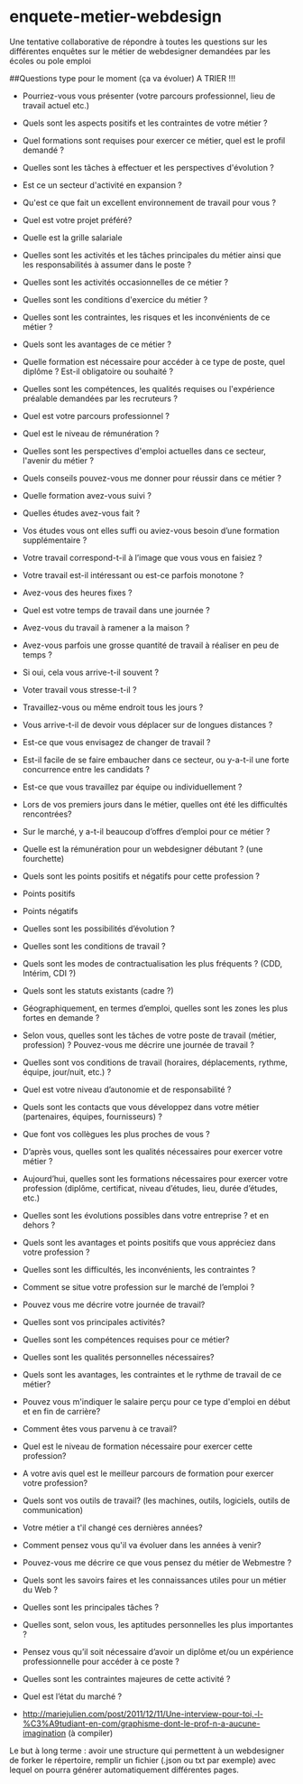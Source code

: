 # enquete-metier-webdesign
Une tentative collaborative de répondre à toutes les questions sur les différentes enquêtes sur le métier de webdesigner demandées par les écoles ou pole emploi

##Questions type pour le moment (ça va évoluer) A TRIER !!!

- Pourriez-vous vous présenter (votre parcours professionnel, lieu de travail actuel etc.)
- Quels sont les aspects positifs et les contraintes de votre métier ?
- Quel formations sont requises pour exercer ce métier, quel est le profil demandé ?
- Quelles sont les tâches à effectuer et les perspectives d'évolution ?
- Est ce un secteur d'activité en expansion ?
- Qu'est ce que fait un excellent environnement de travail pour vous ?
- Quel est votre projet préféré?
- Quelle est la grille salariale
- Quelles sont les activités et les tâches principales du métier ainsi que les responsabilités à assumer dans le poste ?
- Quelles sont les activités occasionnelles de ce métier ?
- Quelles sont les conditions d'exercice du métier ?
- Quelles sont les contraintes, les risques et les inconvénients de ce métier ?
- Quels sont les avantages de ce métier ?
- Quelle formation est nécessaire pour accéder à ce type de poste, quel diplôme ? Est-il obligatoire ou souhaité ?
- Quelles sont les compétences, les qualités requises ou l'expérience préalable demandées par les recruteurs ?
- Quel est votre parcours professionnel ?
- Quel est le niveau de rémunération ?
- Quelles sont les perspectives d'emploi actuelles dans ce secteur, l'avenir du métier ?
- Quels conseils pouvez-vous me donner pour réussir dans ce métier ?
- Quelle formation avez-vous suivi ?
- Quelles études avez-vous fait ?
- Vos études vous ont elles suffi ou aviez-vous besoin d’une formation supplémentaire ?
- Votre travail correspond-t-il à l’image que vous vous en faisiez ?
- Votre travail est-il intéressant ou est-ce parfois monotone ?
- Avez-vous des heures fixes ?
- Quel est votre temps de travail dans une journée ?
- Avez-vous du travail à ramener a la maison ?
- Avez-vous parfois une grosse quantité de travail à réaliser en peu de temps ?
- Si oui, cela vous arrive-t-il souvent ?
- Voter travail vous stresse-t-il ?
- Travaillez-vous ou même endroit tous les jours ?
- Vous arrive-t-il de devoir vous déplacer sur de longues distances ?
- Est-ce que vous envisagez de changer de travail ?
- Est-il facile de se faire embaucher dans ce secteur, ou y-a-t-il une forte concurrence entre les candidats ?
- Est-ce que vous travaillez par équipe ou individuellement ?
- Lors de vos premiers jours dans le métier, quelles ont été les difficultés rencontrées?
- Sur le marché, y a-t-il beaucoup d’offres d’emploi pour ce métier ?
- Quelle est la rémunération pour un webdesigner débutant ? (une fourchette)
- Quels sont les points positifs et négatifs pour cette profession ?
- Points positifs 
- Points négatifs
- Quelles sont les possibilités d’évolution ?
- Quelles sont les conditions de travail ?
- Quels sont les modes de contractualisation les plus fréquents ? (CDD, Intérim, CDI ?)
- Quels sont les statuts existants (cadre ?)
- Géographiquement, en termes d’emploi, quelles sont les zones les plus fortes en demande ?
- Selon vous, quelles sont les tâches de votre poste de travail (métier, profession) ? Pouvez-vous me décrire une journée de travail ?
- Quelles sont vos conditions de travail (horaires, déplacements, rythme, équipe, jour/nuit, etc.) ?
- Quel est votre niveau d’autonomie et de responsabilité ?
- Quels sont les contacts que vous développez dans votre métier (partenaires, équipes, fournisseurs) ?
- Que font vos collègues les plus proches de vous ?
- D’après vous, quelles sont les qualités nécessaires pour exercer votre métier ?
- Aujourd’hui, quelles sont les formations nécessaires pour exercer votre profession (diplôme, certificat, niveau d’études, lieu, durée d’études, etc.)
- Quelles sont les évolutions possibles dans votre entreprise ? et en dehors ?
- Quels sont les avantages et points positifs que vous appréciez dans votre profession ?
- Quelles sont les difficultés, les inconvénients, les contraintes ?
- Comment se situe votre profession sur le marché de l’emploi ?
- Pouvez vous me décrire votre journée de travail?
- Quelles sont vos principales activités?
- Quelles sont les compétences requises pour ce métier?
- Quelles sont les qualités personnelles nécessaires?
- Quels sont les avantages, les contraintes et le rythme de travail de ce métier?
- Pouvez vous m'indiquer le salaire perçu pour ce type d'emploi en début et en fin de carrière?
- Comment êtes vous parvenu à ce travail?
- Quel est le niveau de formation nécessaire pour exercer cette profession?
- A votre avis quel est le meilleur parcours de formation pour exercer votre profession? 
- Quels sont vos outils de travail? (les machines, outils, logiciels, outils de communication)
- Votre métier a t'il changé ces dernières années?
- Comment pensez vous qu'il va évoluer dans les années à venir?
-  Pouvez-vous me décrire ce que vous pensez du métier de Webmestre ?
-  Quels sont les savoirs faires et les connaissances utiles pour un métier du Web ?
-  Quelles sont les principales tâches ?
-  Quelles sont, selon vous, les aptitudes personnelles les plus importantes ?
-  Pensez vous qu’il soit nécessaire d’avoir un diplôme et/ou un expérience professionnelle pour accéder à ce poste ?
-  Quelles sont les contraintes majeures de cette activité ?
-  Quel est l’état du marché ?

-  http://mariejulien.com/post/2011/12/11/Une-interview-pour-toi,-l-%C3%A9tudiant-en-com/graphisme-dont-le-prof-n-a-aucune-imagination (à compiler)

Le but à long terme : avoir une structure qui permettent à un webdesigner de forker le répertoire, remplir un fichier (.json ou txt par exemple) avec lequel on pourra générer automatiquement différentes pages.
